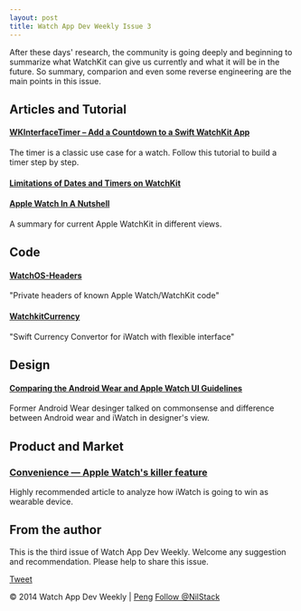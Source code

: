 ```yaml
---
layout: post
title: Watch App Dev Weekly Issue 3
---
```


After these days' research, the community is going deeply and beginning to summarize what WatchKit can give us currently and what it will be in the future. So summary, comparion and even some reverse engineering are the main points in this issue.

## Articles and Tutorial

#### [WKInterfaceTimer – Add a Countdown to a Swift WatchKit App](http://www.codingexplorer.com/wkinterfacetimer-add-countdown-swift-watchkit-app/)

The timer is a classic use case for a watch. Follow this tutorial to build a timer step by step.

#### [Limitations of Dates and Timers on WatchKit](http://conradstoll.com/blog/2014/11/18/limitations-of-dates-and-timers-on-watchkit)

#### [Apple Watch In A Nutshell](http://www.toptal.com/ios/apple-watch-in-a-nutshell)

A summary for current Apple WatchKit in different views.


## Code

#### [WatchOS-Headers](https://github.com/nickfrey/WatchOS-Headers)

"Private headers of known Apple Watch/WatchKit code"

#### [WatchkitCurrency](https://github.com/johnno1962/WatchkitCurrency)

"Swift Currency Convertor for iWatch with flexible interface"

## Design

#### [Comparing the Android Wear and Apple Watch UI Guidelines](http://thoughtwax.com/2014/11/guideline-watch/)

Former Android Wear desinger talked on commonsense and difference between Android wear and iWatch in designer's view.


## Product and Market

### [Convenience — Apple Watch's killer feature](http://www.imore.com/convenience-apple-watchs-killer-feature)

Highly recommended article to analyze how iWatch is going to win as wearable device.

## From the author

This is the third issue of Watch App Dev Weekly. Welcome any suggestion and recommendation.
Please help to share this issue.

<a href="https://twitter.com/share" class="twitter-share-button" data-via="NilStack" data-size="large" data-hashtags="WatchAppDevWeekly">Tweet</a>

<script>!function(d,s,id){var js,fjs=d.getElementsByTagName(s)[0],p=/^http:/.test(d.location)?'http':'https';if(!d.getElementById(id)){js=d.createElement(s);js.id=id;js.src=p+'://platform.twitter.com/widgets.js';fjs.parentNode.insertBefore(js,fjs);}}(document, 'script', 'twitter-wjs');</script>


© 2014 Watch App Dev Weekly | [Peng](https://twitter.com/NilStack) 
<a href="https://twitter.com/NilStack" class="twitter-follow-button" data-show-count="false">Follow @NilStack</a>

<script>!function(d,s,id){var js,fjs=d.getElementsByTagName(s)[0],p=/^http:/.test(d.location)?'http':'https';if(!d.getElementById(id)){js=d.createElement(s);js.id=id;js.src=p+'://platform.twitter.com/widgets.js';fjs.parentNode.insertBefore(js,fjs);}}(document, 'script', 'twitter-wjs');</script>